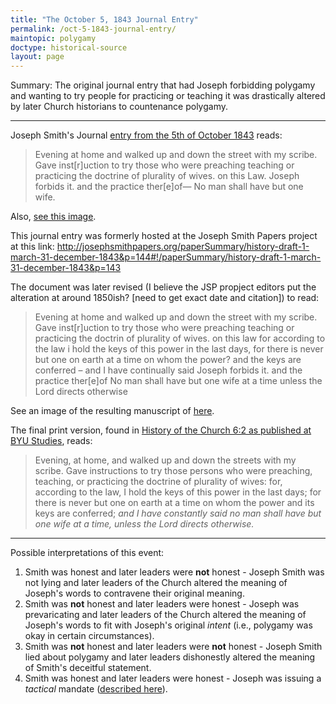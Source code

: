 ```yaml
---
title: "The October 5, 1843 Journal Entry"
permalink: /oct-5-1843-journal-entry/
maintopic: polygamy
doctype: historical-source
layout: page
---
```


Summary: The original journal entry that had Joseph forbidding polygamy and wanting to try people for practicing or teaching it was drastically altered by later Church historians to countenance polygamy.

---

Joseph Smith's Journal [entry from the 5th of October 1843](https://github.com/faenrandir/a_careful_examination/raw/d6ee663e933a8cb01b79ddc33fe1232ac3ef12e5/documents/polygamy/oct5-1843/manuscript-history-of-the-church-rough-draft-oct-5-1843-2-720px.jpg) reads:

> Evening at home and walked up and down the street with my scribe.  Gave inst[r]uction to try those who were preaching teaching or practicing the doctrine of plurality of wives. on this Law. Joseph forbids it. and the practice ther[e]of— No man shall have but one wife.

Also, [see this image](https://github.com/faenrandir/a_careful_examination/raw/d6ee663e933a8cb01b79ddc33fe1232ac3ef12e5/documents/polygamy/oct5-1843/original-journal-entry-anonymous.jpg).

This journal entry was formerly hosted at the Joseph Smith Papers project at this link: http://josephsmithpapers.org/paperSummary/history-draft-1-march-31-december-1843&p=144#!/paperSummary/history-draft-1-march-31-december-1843&p=143

The document was later revised (I believe the JSP propject editors put the alteration at around 1850ish? [need to get exact date and citation]) to read:

> Evening at home and walked up and down the street with my scribe. Gave inst[r]uction to try those who were preaching teaching or practicing the doctrin of plurality of wives. on this law for according to the law i hold the keys of this power in the last days, for there is never but one on earth at a time on whom the power? and the keys are conferred – and I have continually said Joseph forbids it. and the practice ther[e]of No man shall have but one wife at a time unless the Lord directs otherwise

See an image of the resulting manuscript of [here](https://github.com/faenrandir/a_careful_examination/raw/d6ee663e933a8cb01b79ddc33fe1232ac3ef12e5/documents/polygamy/oct5-1843/manuscript-history-of-the-church-october-5-1843-d1-720px.jpg).

The final print version, found in [History of the Church 6:2 as published at BYU Studies](https://byustudies.byu.edu/content/volume-6-chapter-2), reads:

> Evening, at home, and walked up and down the streets with my scribe. Gave instructions to try those persons who were preaching, teaching, or practicing the doctrine of plurality of wives: for, according to the law, I hold the keys of this power in the last days; for there is never but one on earth at a time on whom the power and its keys are conferred; _and I have constantly said no man shall have but one wife at a time, unless the Lord directs otherwise._

---

Possible interpretations of this event:

1. Smith was honest and later leaders were **not** honest - Joseph Smith was not lying and later leaders of the Church altered the meaning of Joseph's words to contravene their original meaning.
2. Smith was **not** honest and later leaders were honest - Joseph was prevaricating and later leaders of the Church altered the meaning of Joseph's words to fit with Joseph's original *intent* (i.e., polygamy was okay in certain circumstances).
3. Smith was **not** honest and later leaders were **not** honest - Joseph Smith lied about polygamy and later leaders dishonestly altered the meaning of Smith's deceitful statement.
4. Smith was honest and later leaders were honest - Joseph was issuing a *tactical* mandate ([described here](http://www.millennialstar.org/commentary-on-joseph-smiths-monogamy/)).
